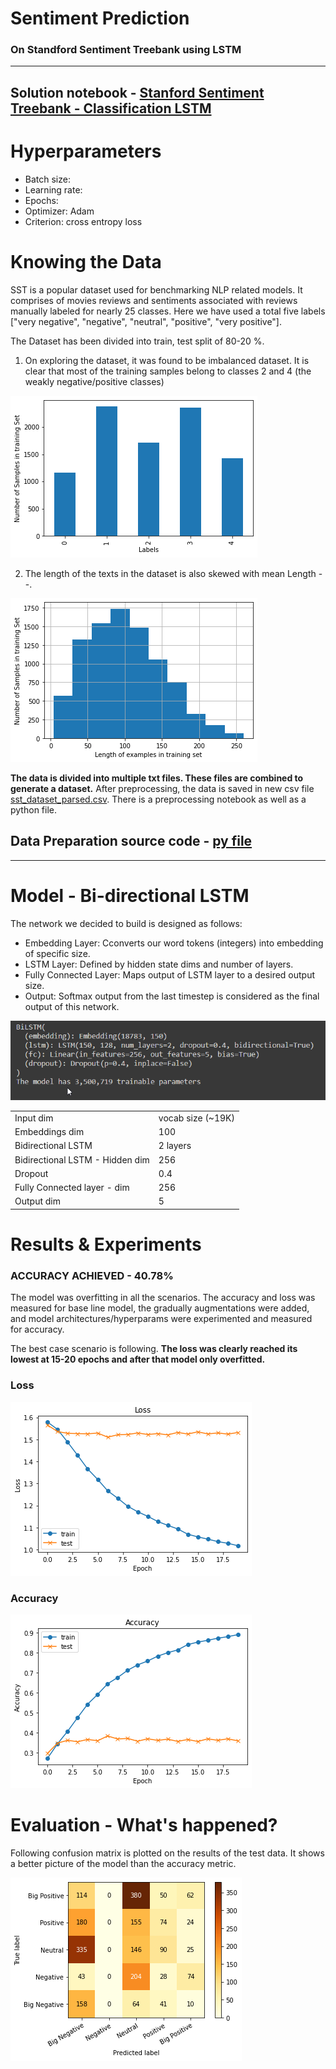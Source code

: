 # Sentiment Prediction
### On Standford Sentiment Treebank using LSTM

--------

## Solution notebook - [Stanford  Sentiment Treebank - Classification LSTM](link)

# Hyperparameters
- Batch size:
- Learning rate:
- Epochs:
- Optimizer: Adam
- Criterion: cross entropy loss
 
# Knowing the Data
SST is a popular dataset used for benchmarking NLP related models. It comprises of movies reviews and sentiments associated with reviews manually labeled for nearly 25 classes. 
Here we have used a total five labels ["very negative", "negative", "neutral", "positive", "very positive"].

The Dataset has been divided into train, test split of 80-20 %.

1. On exploring the dataset, it was found to be imbalanced dataset. It is clear that most of the training samples belong to classes 2 and 4 (the weakly negative/positive classes)

![i](https://github.com/namanphy/END2/blob/main/S7/Part%201%20-%20sentiment%20classification/imgs/sample_dist.png)

2. The length of the texts in the dataset is also skewed with mean Length --.

![i](https://github.com/namanphy/END2/blob/main/S7/Part%201%20-%20sentiment%20classification/imgs/length_dist.png)


**The data is divided into multiple txt files. These files are combined to generate a dataset.** After preprocessing, the
data is saved in new csv file [sst_dataset_parsed.csv](https://github.com/namanphy/END2/blob/main/S7/Part%201%20-%20sentiment%20classification/data/sst_dataset_parsed.csv). There is a preprocessing notebook as well as a 
python file.

## Data Preparation source code - [py file](https://github.com/namanphy/END2/tree/main/S7/Part%201%20-%20sentiment%20classification/data/sst_dataset.py)

--------

# Model - Bi-directional LSTM

The network we decided to build is designed as follows:

- Embedding Layer: Cconverts our word tokens (integers) into embedding of specific size.
- LSTM Layer: Defined by hidden state dims and number of layers.
- Fully Connected Layer: Maps output of LSTM layer to a desired output size.
- Output: Softmax output from the last timestep is considered as the final output of this network.

![i](https://github.com/namanphy/END2/blob/main/S5/imgs/chrome_ImJOo4siM2.png)

| | |
|---|---|
|Input dim | vocab size (~19K)| 
|Embeddings dim | 100 |
| Bidirectional LSTM | 2 layers |
| Bidirectional LSTM - Hidden dim | 256 |
| Dropout | 0.4 |
| Fully Connected layer - dim | 256 |
| Output dim | 5 |


# Results & Experiments
### ACCURACY ACHIEVED - 40.78%

The model was overfitting in all the scenarios. The accuracy and loss was measured for base line
model, the gradually augmentations were added, and model architectures/hyperparams were experimented and measured for accuracy.

The best case scenario is following. **The loss was clearly reached its lowest at 15-20 epochs and after that model only overfitted.**

### Loss
![](https://github.com/namanphy/END2/blob/main/S7/Part%201%20-%20sentiment%20classification/imgs/loss.png)

### Accuracy
![](https://github.com/namanphy/END2/blob/main/S7/Part%201%20-%20sentiment%20classification/imgs/acc.png)

# Evaluation - What's happened?

Following confusion matrix is plotted on the results of the test data. It shows a better picture of the model than the 
accuracy metric.

![](https://github.com/namanphy/END2/blob/main/S7/Part%201%20-%20sentiment%20classification/imgs/confusion_matrix.png)
